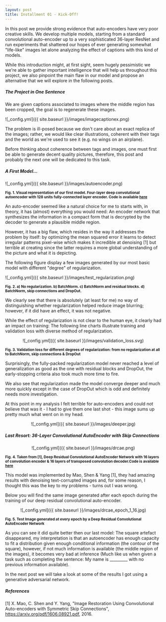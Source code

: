 ```yaml
---
layout: post
title: Installment 01 - Kick-Off!
---
```


In this post we provide strong evidence that 
auto-encoders have very poor creative skills. We develop multiple models, 
starting from a standard convolutional auto-encoder up to a very sophisticated 
36-layer ResNet and run experiments that shattered our hopes of ever generating somewhat 
"life-like" images let alone analyzing the effect of captions with this kind
of models. 

While this introduction might, at first sight, 
seem hugely pessimistic we we're able to gather important 
intelligence that will help us throughout this project, 
we also pinpoint the main flaw in our model and propose 
an alternative that we will explore in the following posts.

##### The Project in One Sentence

We are given captions associated to images where the middle region has been cropped, the goal 
is to regenerate these images.

![_config.yml]({{ site.baseurl }}/images/imagecaptionex.png)

The problem is ill-posed because we don't care about an exact replica of the images;
rather, we would like clear illustrations, coherent with their tags and the world as we're 
used to see it (e.g. no wings on an airplane).

Before thinking about coherence between tags and images, one must first be able to generate
decent quality pictures, therefore, this post and probably the next one will be dedicated to 
this task.
 
##### A First Model...

![_config.yml]({{ site.baseurl }}/images/autoencoder.png)

<sup>**Fig. 1. Visual representation of our first model. Four-layer deep 
convolutional autoencoder with 128 units fully-connected layer encoder. Code is 
available [here](https://github.com/charlesashby/conditional-image-generation)**</sup>

An auto-encoder seemed like a natural choice for me to starts with, in theory, it has
(almost) everything you would need: An encoder network that synthesizes the information in
a compact form that is decrypted by the decoder to generate a plausible middle region.
 
However, it has a big flaw, which resides in the way it addresses the problem by itself:
by optimizing the mean squared error it learns to detect irregular patterns pixel-wise 
which makes it incredible at denoising [1] but terrible at creating since the latter
requires a more global understanding of the picture and what it is depicting.

The following figure display a few images generated by our most basic model with 
different "degree" of regularization.

![_config.yml]({{ site.baseurl }}/images/test_regularization.png)
 
<sup>**Fig. 2. a) No regularization. b) BatchNorm. c) BatchNorm and residual blocks.
d) BatchNorm, skip connections and DropOut.**</sup>

We clearly see that there is absolutely (at least for me) no way of distinguishing 
whether regularization helped reduce image blurring; however, if it did have an effect, it was 
not negative.

While the effect of regularization is not clear to the human eye, it clearly had an impact 
on training: The following line charts illustrate training and validation loss with diverse
method of regularization.

<center>![_config.yml]({{ site.baseurl }}/images/validation_loss.svg)</center>

<sup>**Fig. 3. Validation loss for different degrees of regularization:
from no regularization at all to BatchNorm, skip connections &
DropOut**</sup>

Surprisingly, the fully-packed regularization model never reached a level
of generalization as good as the one with residual blocks and DropOut, the 
early-stopping criteria also took much more time to fire.

We also see that regularization made the model converge deeper and much more 
quickly except in the case of DropOut which is odd and definitely needs more
investigation.

At this point in my analysis I felt terrible for auto-encoders and could 
not believe that was it - I had to give them one last shot - this image
sums up pretty much what went on in my head.

<center>![_config.yml]({{ site.baseurl }}/images/deeper.jpg)</center>

##### Last Resort: 36-Layer Convolutional AutoEncoder with Skip Connections

<center>![_config.yml]({{ site.baseurl }}/images/drcae.png)</center>

<sup>**Fig. 4. Taken from [1], Deep Residual Convolutional AutoEncoder Network with
16 layers of convolution encoder & 16 layers of transposed convolution decoder.Code is 
available [here](https://github.com/charlesashby/conditional-image-generation)**</sup>

This model was implemented by Mao, Shen & Yang [1], they had amazing results with denoising
text-corrupted images and, for some reason, I thought this was the key to my 
 problems - turns out I was wrong.

Below you will find the same image generated after each epoch during the training of our
deep residual convolutional auto-encoder.

<center>![_config.yml]({{ site.baseurl }}/images/drcae_epoch_1_16.jpg)</center>

<sup>**Fig. 5. Test Image generated at every epoch by a Deep Residual Convolutional 
AutoEncoder Network**</sup>

As you can see it did quite better then our last model: The square artefact disappeared,
my interpretation is that an autoencoder has enough capacity to fit a distribution 
given enough conditional information (the contour of the square), however, if not much information
is available (the middle region of the images), it becomes very bad at inference (Much like
us when given a task such as completing the sentence: My name is _________ with no previous
information available).

In the next post we will take a look at some of the results I got using a generative 
adversarial network.

##### References

[1] X. Mao, C. Shen and Y. Yang, "Image Restoration Using Convolutional 
Auto-encoders with Symmetric Skip Connections", https://arxiv.org/pdf/1606.08921.pdf, 2016.


















